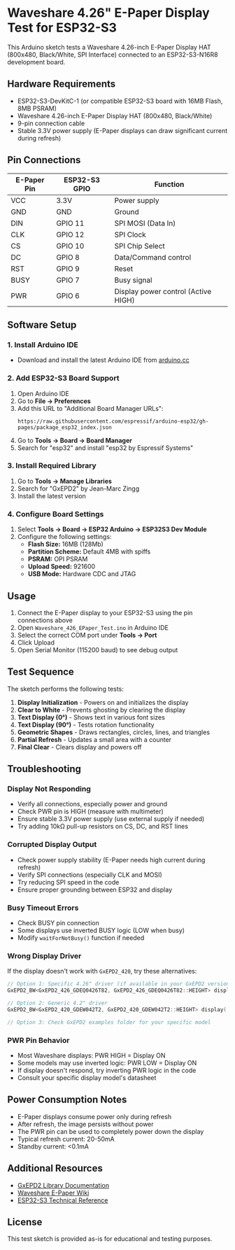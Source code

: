 # Waveshare 4.26" E-Paper Display Test for ESP32-S3

This Arduino sketch tests a Waveshare 4.26-inch E-Paper Display HAT (800x480, Black/White, SPI Interface) connected to an ESP32-S3-N16R8 development board.

## Hardware Requirements

- ESP32-S3-DevKitC-1 (or compatible ESP32-S3 board with 16MB Flash, 8MB PSRAM)
- Waveshare 4.26-inch E-Paper Display HAT (800x480, Black/White)
- 9-pin connection cable
- Stable 3.3V power supply (E-Paper displays can draw significant current during refresh)

## Pin Connections

| E-Paper Pin | ESP32-S3 GPIO | Function |
|-------------|---------------|----------|
| VCC         | 3.3V          | Power supply |
| GND         | GND           | Ground |
| DIN         | GPIO 11       | SPI MOSI (Data In) |
| CLK         | GPIO 12       | SPI Clock |
| CS          | GPIO 10       | SPI Chip Select |
| DC          | GPIO 8        | Data/Command control |
| RST         | GPIO 9        | Reset |
| BUSY        | GPIO 7        | Busy signal |
| PWR         | GPIO 6        | Display power control (Active HIGH) |

## Software Setup

### 1. Install Arduino IDE
- Download and install the latest Arduino IDE from [arduino.cc](https://www.arduino.cc/en/software)

### 2. Add ESP32-S3 Board Support
1. Open Arduino IDE
2. Go to **File → Preferences**
3. Add this URL to "Additional Board Manager URLs":
   ```
   https://raw.githubusercontent.com/espressif/arduino-esp32/gh-pages/package_esp32_index.json
   ```
4. Go to **Tools → Board → Board Manager**
5. Search for "esp32" and install "esp32 by Espressif Systems"

### 3. Install Required Library
1. Go to **Tools → Manage Libraries**
2. Search for "GxEPD2" by Jean-Marc Zingg
3. Install the latest version

### 4. Configure Board Settings
1. Select **Tools → Board → ESP32 Arduino → ESP32S3 Dev Module**
2. Configure the following settings:
   - **Flash Size:** 16MB (128Mb)
   - **Partition Scheme:** Default 4MB with spiffs
   - **PSRAM:** OPI PSRAM
   - **Upload Speed:** 921600
   - **USB Mode:** Hardware CDC and JTAG

## Usage

1. Connect the E-Paper display to your ESP32-S3 using the pin connections above
2. Open `Waveshare_426_EPaper_Test.ino` in Arduino IDE
3. Select the correct COM port under **Tools → Port**
4. Click Upload
5. Open Serial Monitor (115200 baud) to see debug output

## Test Sequence

The sketch performs the following tests:

1. **Display Initialization** - Powers on and initializes the display
2. **Clear to White** - Prevents ghosting by clearing the display
3. **Text Display (0°)** - Shows text in various font sizes
4. **Text Display (90°)** - Tests rotation functionality
5. **Geometric Shapes** - Draws rectangles, circles, lines, and triangles
6. **Partial Refresh** - Updates a small area with a counter
7. **Final Clear** - Clears display and powers off

## Troubleshooting

### Display Not Responding
- Verify all connections, especially power and ground
- Check PWR pin is HIGH (measure with multimeter)
- Ensure stable 3.3V power supply (use external supply if needed)
- Try adding 10kΩ pull-up resistors on CS, DC, and RST lines

### Corrupted Display Output
- Check power supply stability (E-Paper needs high current during refresh)
- Verify SPI connections (especially CLK and MOSI)
- Try reducing SPI speed in the code
- Ensure proper grounding between ESP32 and display

### Busy Timeout Errors
- Check BUSY pin connection
- Some displays use inverted BUSY logic (LOW when busy)
- Modify `waitForNotBusy()` function if needed

### Wrong Display Driver
If the display doesn't work with `GxEPD2_420`, try these alternatives:
```cpp
// Option 1: Specific 4.26" driver (if available in your GxEPD2 version)
GxEPD2_BW<GxEPD2_426_GDEQ0426T82, GxEPD2_426_GDEQ0426T82::HEIGHT> display(...);

// Option 2: Generic 4.2" driver
GxEPD2_BW<GxEPD2_420_GDEW042T2, GxEPD2_420_GDEW042T2::HEIGHT> display(...);

// Option 3: Check GxEPD2 examples folder for your specific model
```

### PWR Pin Behavior
- Most Waveshare displays: PWR HIGH = Display ON
- Some models may use inverted logic: PWR LOW = Display ON
- If display doesn't respond, try inverting PWR logic in the code
- Consult your specific display model's datasheet

## Power Consumption Notes

- E-Paper displays consume power only during refresh
- After refresh, the image persists without power
- The PWR pin can be used to completely power down the display
- Typical refresh current: 20-50mA
- Standby current: <0.1mA

## Additional Resources

- [GxEPD2 Library Documentation](https://github.com/ZinggJM/GxEPD2)
- [Waveshare E-Paper Wiki](https://www.waveshare.com/wiki/Main_Page#E-Paper)
- [ESP32-S3 Technical Reference](https://docs.espressif.com/projects/esp-idf/en/latest/esp32s3/)

## License

This test sketch is provided as-is for educational and testing purposes. 